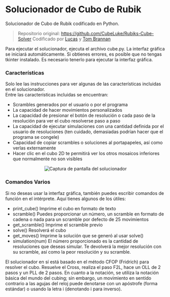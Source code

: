 # Solucionador de Cubo de Rubik

Solucionador de Cubo de Rubik codificado en Python.  

> Repositorio original: https://github.com/CubeLuke/Rubiks-Cube-Solver
> Codificado por <a href="https://github.com/CubeLuke">Lucas</a> y <a href="https://github.com/TomBrannan">Tom Brannan</a>

Para ejecutar el solucionador, ejecuta el archivo cube.py. La interfaz gráfica se iniciará automáticamente. Si obtienes errores, es posible que no tengas tkinter instalado. Es necesario tenerlo para ejecutar la interfaz gráfica.

### Características
Solo lee las instrucciones para ver algunas de las características incluidas en el solucionador.  
Entre las características incluidas se encuentran:  
* Scrambles generados por el usuario o por el programa  
* La capacidad de hacer movimientos personalizados  
* La capacidad de presionar el botón de resolución o cada paso de la resolución para ver el cubo resolverse paso a paso  
* La capacidad de ejecutar simulaciones con una cantidad definida por el usuario de resoluciones (ten cuidado, demasiadas podrían hacer que el programa se congele)  
* Capacidad de copiar scrambles o soluciones al portapapeles, así como verlas externamente  
* Hacer clic en el cubo 2D te permitirá ver los otros mosaicos inferiores que normalmente no son visibles  

<p align="center">
	<img src="https://cloud.githubusercontent.com/assets/10378593/5694175/4f15d546-9914-11e4-83ea-e85d91236071.png" alt ="Captura de pantalla del solucionador"/>
</p>

### Comandos Varios
Si no deseas usar la interfaz gráfica, también puedes escribir comandos de función en el intérprete. Aquí tienes algunos de los útiles:  
* print_cube()   Imprime el cubo en formato de texto  
* scramble()     Puedes proporcionar un número, un scramble en formato de cadena o nada para un scramble por defecto de 25 movimientos  
* get_scramble()  Imprime el scramble previo  
* solve()         Resolverá el cubo  
* get_moves()     Imprime la solución que se generó al usar solve()  
* simulation(num) El número proporcionado es la cantidad de resoluciones que deseas simular. Te devolverá la mejor resolución con su scramble, así como la peor resolución y su scramble.  

El solucionador en sí está basado en el método CFOP (Fridrich) para resolver el cubo. Resuelve el Cross, realiza el paso F2L, hace un OLL de 2 pasos y un PLL de 2 pasos. En cuanto a la notación, se utiliza la notación básica del mundo del cubing; sin embargo, un movimiento en sentido contrario a las agujas del reloj puede denotarse con un apóstrofe (forma estándar) o usando la letra i (denotando i para inverso).
